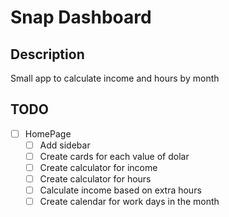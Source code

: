 # Snap Dashboard

## Description

Small app to calculate income and hours by month

## TODO

- [ ] HomePage
  - [ ] Add sidebar
  - [ ] Create cards for each value of dolar
  - [ ] Create calculator for income
  - [ ] Create calculator for hours
  - [ ] Calculate income based on extra hours
  - [ ] Create calendar for work days in the month
